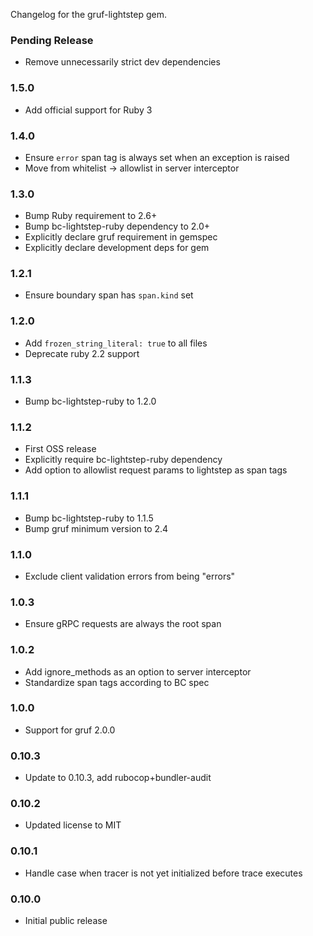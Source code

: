 Changelog for the gruf-lightstep gem.

### Pending Release

- Remove unnecessarily strict dev dependencies

### 1.5.0

- Add official support for Ruby 3 

### 1.4.0

- Ensure `error` span tag is always set when an exception is raised 
- Move from whitelist -> allowlist in server interceptor

### 1.3.0

- Bump Ruby requirement to 2.6+
- Bump bc-lightstep-ruby dependency to 2.0+
- Explicitly declare gruf requirement in gemspec
- Explicitly declare development deps for gem

###  1.2.1

- Ensure boundary span has `span.kind` set

### 1.2.0

- Add `frozen_string_literal: true` to all files
- Deprecate ruby 2.2 support

### 1.1.3

- Bump bc-lightstep-ruby to 1.2.0

### 1.1.2

- First OSS release
- Explicitly require bc-lightstep-ruby dependency
- Add option to allowlist request params to lightstep as span tags

### 1.1.1

- Bump bc-lightstep-ruby to 1.1.5
- Bump gruf minimum version to 2.4

### 1.1.0

- Exclude client validation errors from being "errors"

### 1.0.3

- Ensure gRPC requests are always the root span

### 1.0.2

- Add ignore_methods as an option to server interceptor
- Standardize span tags according to BC spec

### 1.0.0

- Support for gruf 2.0.0

### 0.10.3

- Update to 0.10.3, add rubocop+bundler-audit

### 0.10.2

- Updated license to MIT

### 0.10.1

- Handle case when tracer is not yet initialized before trace executes

### 0.10.0

- Initial public release
